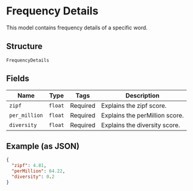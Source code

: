 
# Frequency Details

This model contains frequency details of a specific word.

## Structure

`FrequencyDetails`

## Fields

| Name | Type | Tags | Description |
|  --- | --- | --- | --- |
| `zipf` | `float` | Required | Explains the zipf score. |
| `per_million` | `float` | Required | Explains the perMillion score. |
| `diversity` | `float` | Required | Explains the diversity score. |

## Example (as JSON)

```json
{
  "zipf": 4.81,
  "perMillion": 64.22,
  "diversity": 0.2
}
```

